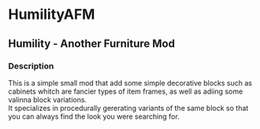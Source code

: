 # HumilityAFM
## Humility - Another Furniture Mod

### Description
This is a simple small mod that add some simple decorative blocks such as cabinets whitch are fancier types of item frames, as well as adiing some valinna block variations.
<br>
It specializes in procedurally gererating variants of the same block so that you can always find the look you were searching for.

